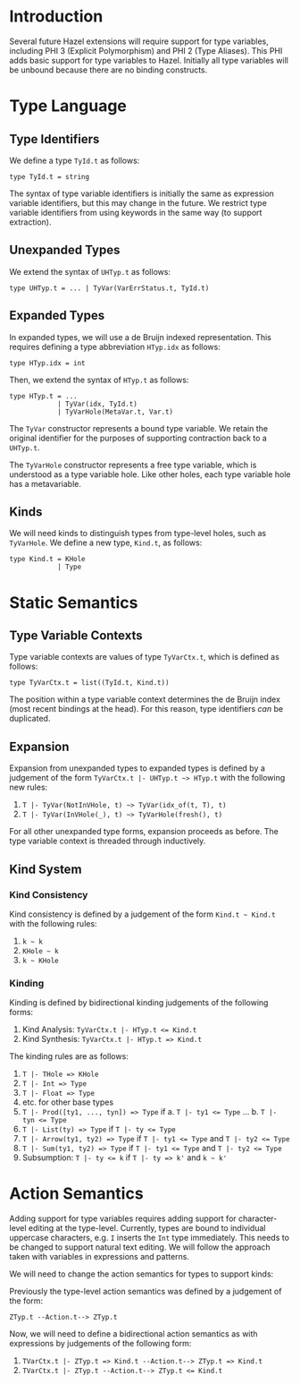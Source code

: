 # Introduction
Several future Hazel extensions will require support for type variables, 
including PHI 3 (Explicit Polymorphism) and PHI 2 (Type Aliases). This 
PHI adds basic support for type variables to Hazel. Initially all type
variables will be unbound because there are no binding constructs.

# Type Language
## Type Identifiers
We define a type `TyId.t` as follows:

```
type TyId.t = string
```

The syntax of type variable identifiers is initially the same as expression
variable identifiers, but this may change in the future. We restrict type
variable identifiers from using keywords in the same way (to support 
extraction).

## Unexpanded Types

We extend the syntax of `UHTyp.t` as follows:

```
type UHTyp.t = ... | TyVar(VarErrStatus.t, TyId.t)
```

## Expanded Types

In expanded types, we will use a de Bruijn indexed representation. This requires
defining a type abbreviation `HTyp.idx` as follows:

```
type HTyp.idx = int
```

Then, we extend the syntax of `HTyp.t` as follows:

```
type HTyp.t = ... 
            | TyVar(idx, TyId.t) 
            | TyVarHole(MetaVar.t, Var.t)
```

The `TyVar` constructor represents a bound type variable. We retain the original
identifier for the purposes of supporting contraction back to a `UHTyp.t`.

The `TyVarHole` constructor represents a free type variable, which is understood
as a type variable hole. Like other holes, each type variable hole has a 
metavariable.

## Kinds
We will need kinds to distinguish types from type-level holes, such as `TyVarHole`.
We define a new type, `Kind.t`, as follows:
```
type Kind.t = KHole
            | Type
```

# Static Semantics
## Type Variable Contexts
Type variable contexts are values of type `TyVarCtx.t`, which is defined
as follows:

```
type TyVarCtx.t = list((TyId.t, Kind.t))
```

The position within a type variable context determines the de Bruijn index
(most recent bindings at the head). For this reason, type identifiers *can* 
be duplicated.

## Expansion
Expansion from unexpanded types to expanded types is defined by a judgement
of the form `TyVarCtx.t |- UHTyp.t ~> HTyp.t` with the following new rules:

1. `T |- TyVar(NotInVHole, t) ~> TyVar(idx_of(t, T), t)`
2. `T |- TyVar(InVHole(_), t) ~> TyVarHole(fresh(), t)`

For all other unexpanded type forms, expansion proceeds as before. The type
variable context is threaded through inductively.


## Kind System
### Kind Consistency
Kind consistency is defined by a judgement of the form `Kind.t ~ Kind.t` with
the following rules:

1. `k ~ k`
2. `KHole ~ k`
3. `k ~ KHole`

### Kinding
Kinding is defined by bidirectional kinding judgements of the following forms:

  1. Kind Analysis: `TyVarCtx.t |- HTyp.t <= Kind.t` 
  2. Kind Synthesis: `TyVarCtx.t |- HTyp.t => Kind.t`
  
The kinding rules are as follows:

1. `T |- THole => KHole`
2. `T |- Int => Type`
3. `T |- Float => Type`
4. etc. for other base types
5. `T |- Prod([ty1, ..., tyn]) => Type` if 
   a. `T |- ty1 <= Type`
   ...
   b. `T |- tyn <= Type`
6. `T |- List(ty) => Type` if `T |- ty <= Type`
7. `T |- Arrow(ty1, ty2) => Type` if `T |- ty1 <= Type` and `T |- ty2 <= Type`
8. `T |- Sum(ty1, ty2) => Type` if `T |- ty1 <= Type` and `T |- ty2 <= Type`
9. Subsumption: `T |- ty <= k` if `T |- ty => k'` and `k ~ k'`

# Action Semantics

Adding support for type variables requires adding support for character-level 
editing at the type-level. Currently, types are bound to individual uppercase
characters, e.g. `I` inserts the `Int` type immediately. This needs to be 
changed to support natural text editing. We will follow the approach taken 
with variables in expressions and patterns.

We will need to change the action semantics for types to support kinds:

Previously the type-level action semantics was defined by a judgement of
the form:

`ZTyp.t --Action.t--> ZTyp.t`

Now, we will need to define a bidirectional action semantics as with 
expressions by judgements of the following form:

1. `TVarCtx.t |- ZTyp.t => Kind.t --Action.t--> ZTyp.t => Kind.t`
2. `TVarCtx.t |- ZTyp.t --Action.t--> ZTyp.t <= Kind.t`